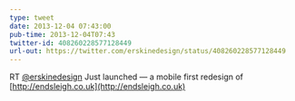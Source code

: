 ```yaml
---
type: tweet
date: 2013-12-04 07:43:00
pub-time: 2013-12-04T07:43
twitter-id: 408260228577128449
url-out: https://twitter.com/erskinedesign/status/408260228577128449
---
```


RT [@erskinedesign](https://twitter.com/erskinedesign) Just launched — a mobile first redesign of [http://endsleigh.co.uk](http://endsleigh.co.uk) 